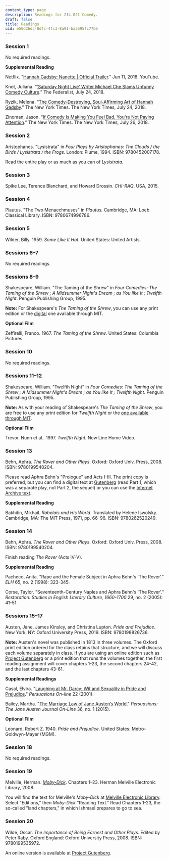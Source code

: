 ```yaml
---
content_type: page
description: Readings for 21L.021 Comedy.
draft: false
title: Readings
uid: e50d26dc-8dfc-4fc3-8a91-ba3695fc77b6
---
```

### Session 1

No required readings. 

**Supplemental Reading**

Netflix. "[Hannah Gadsby: Nanette | Official Trailer](https://www.youtube.com/watch?v=5aE29fiatQ0)." Jun 11, 2018. YouTube.

Knot, Juliana. “['Saturday Night Live' Writer Michael Che Slams Unfunny Comedy Culture](https://thefederalist.com/2018/07/23/snl-writer-michael-che-criticizes-unfunny-comedy-culture/).” The Federalist, July 24, 2018. 

Ryzik, Melena. “[The Comedy-Destroying, Soul-Affirming Art of Hannah Gadsby](https://www.nytimes.com/2018/07/24/arts/hannah-gadsby-comedy-nanette.html).” The New York Times. The New York Times, July 24, 2018.

Zinoman, Jason. “[If Comedy Is Making You Feel Bad, You're Not Paying Attention](https://www.nytimes.com/2018/07/26/arts/television/comedy-cultural-power.html).” The New York Times. The New York Times, July 26, 2018.

### Session 2

Aristophanes. "Lysistrata" in *Four Plays by Aristophanes: The Clouds / the Birds / Lysistrata / the Frogs*. London: Plume, 1994. ISBN: 9780452007178.

Read the entire play or as much as you can of *Lysistrata.*

### Session 3

Spike Lee, Terence Blanchard, and Howard Drossin. *CHI-RAQ*. USA, 2015.

### Session 4

Plautus. "The Two Menaechmuses" in *Plautus.* Cambridge, MA: Loeb Classical Library. ISBN: 9780674996786.

### Session 5

Wilder, Billy. 1959. *Some Like It Hot*. United States: United Artists.

### Sessions 6–7

No required readings.

### Sessions 8–9

Shakespeare, William. "The Taming of the Shrew" in *Four Comedies: The Taming of the Shrew ; A Midsummer Night's Dream ; as You like It ; Twelfth Night*. Penguin Publishing Group, 1995.

**Note:** For Shakespeare's *The Taming of the Shrew*, you can use any print edition or the [digital](http://shakespeare.mit.edu/) one available through MIT.

**Optional Film**

Zeffirelli, Franco. 1967. *The Taming of the Shrew*. United States: Columbia Pictures.

### Session 10

No required readings.

### Sessions 11–12

Shakespeare, William. "Twelfth Night" in *Four Comedies: The Taming of the Shrew ; A Midsummer Night's Dream ; as You like It ; Twelfth Night*. Penguin Publishing Group, 1995.

**Note:** As with your reading of Shakespeare's *The Taming of the Shrew*, you are free to use any print edition for *Twelfth Night* or the [one available through MIT](http://shakespeare.mit.edu/twelfth_night/index.html). 

**Optional Film**

Trevor. Nunn et al.. 1997. *Twelfth Night.* New Line Home Video.

### Session 13

Behn, Aphra. *The Rover and Other Plays*. Oxford: Oxford Univ. Press, 2008. ISBN: 9780199540204.

Please read Aphra Behn's "Prologue" and Acts I-III. The print copy is preferred, but you can find a digital text at [Gutenberg](http://www.gutenberg.org/files/21339/21339-h/21339-h.htm) (read Part 1, which was a separate play, not Part 2, the sequel) or you can use the [Internet Archive text](https://archive.org/details/worksofaphrbehn01behnuoft/page/14/mode/2upLinks).

**Supplemental Reading**

Bakhitin, Mikhail. *Rabelais and His World*. Translated by Helene Iswolsky. Cambridge, MA: The MIT Press, 1971, pp. 66–96. ISBN: 9780262520249.

### Session 14

Behn, Aphra. *The Rover and Other Plays*. Oxford: Oxford Univ. Press, 2008. ISBN: 9780199540204.

Finish reading *The Rover* (Acts IV-V).

**Supplemental Reading**

Pacheco, Anita. "Rape and the Female Subject in Aphra Behn's 'The Rover'." *ELH* 65, no. 2 (1998): 323-345.

Corse, Taylor. "Seventeenth-Century Naples and Aphra Behn's 'The Rover'." *Restoration: Studies in English Literary Culture, 1660-1700* 29, no. 2 (2005): 41-51.

### Sessions 15–17

Austen, Jane, James Kinsley, and Christina Lupton. *Pride and Prejudice*. New York, NY: Oxford University Press, 2019. ISBN: 9780198826736.

**Note:** Austen's novel was published in 1813 in three volumes. The Oxford print edition ordered for the class retains that structure, and we will discuss each volume separately in class. If you are using an online edition such as [Project Gutenberg](https://www.gutenberg.org/files/1342/1342-h/1342-h.htm) or a print edition that runs the volumes together, the first reading assignment will cover chapters 1-23, the second chapters 24-42, and the last chapters 43-61.

**Supplemental Readings**

Casal, Elvira. "[Laughing at Mr. Darcy: Wit and Sexuality in Pride and Prejudice](https://jasna.org/persuasions/on-line/vol22no1/casal.html)." *Persuasions On-line* 22 (2001).

Bailey, Martha. "[The Marriage Law of Jane Austen’s World](https://jasna.org/publications-2/persuasions-online/vol36no1/bailey/)." *Persuasions: The Jane Austen Journal On-Line* 36, no. 1 (2015).

**Optional Film**

Leonard, Robert Z. 1940. *Pride and Prejudice*. United States: Metro-Goldwyn-Mayer (MGM).

### Session 18

No required readings.

### Session 19

Melville, Herman. [*Moby-Dick*](https://melville.electroniclibrary.org/editions/versions-of-moby-dick/1-loomings). Chapters 1–23. Herman Melville Electronic Library, 2008. 

You will find the text for Melville's *Moby-Dick* at [Melville Electronic Library](https://melville.electroniclibrary.org/). Select "Editions," then *Moby-Dick* "Reading Text." Read Chapters 1-23, the so-called "land chapters," in which Ishmael prepares to go to sea.

### Session 20

Wilde, Oscar. *The Importance of Being Earnest and Other Plays*. Edited by Peter Raby. Oxford England: Oxford University Press, 2008. ISBN: 9780199535972.

An online version is available at [Project Gutenberg](https://www.gutenberg.org/files/844/844-h/844-h.htm).